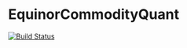 # EquinorCommodityQuant

[![Build Status](https://github.com/bmyksvoll/EquinorCommodityQuant.jl/actions/workflows/CI.yml/badge.svg?branch=master)](https://github.com/bmyksvoll/EquinorCommodityQuant.jl/actions/workflows/CI.yml?query=branch%3Amaster)
